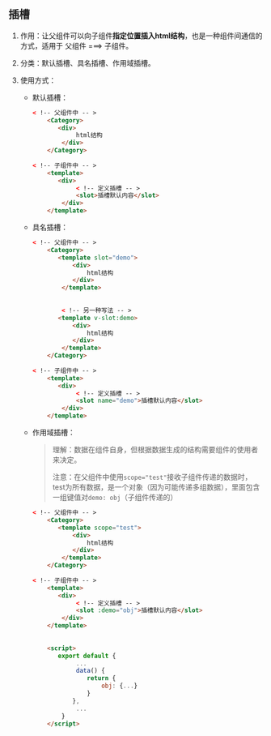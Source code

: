 ## 插槽

1. 作用：让父组件可以向子组件**指定位置插入html结构**，也是一种组件间通信的方式，适用于 父组件 ===> 子组件。

2. 分类：默认插槽、具名插槽、作用域插槽。

3. 使用方式：

   - 默认插槽：

     ``` html
     < !-- 父组件中 -- >
         <Category>
         	<div>
                 html结构
             </div>
         </Category>
         
     < !-- 子组件中 -- >
         <template>
         	<div>
                 < !-- 定义插槽 -- >
                 <slot>插槽默认内容</slot>
             </div>
         </template>
     ```

   - 具名插槽：

     ```html
     < !-- 父组件中 -- >
         <Category>
         	<template slot="demo">
             	<div>
                 	html结构
             	</div>
             </template>
             
             
             < !-- 另一种写法 -- >
         	<template v-slot:demo>
             	<div>
                 	html结构
             	</div>
             </template>
         </Category>
         
     < !-- 子组件中 -- >
         <template>
         	<div>
                 < !-- 定义插槽 -- >
                 <slot name="demo">插槽默认内容</slot>
             </div>
         </template>
     ```
   
   - 作用域插槽：
   
     > 理解：数据在组件自身，但根据数据生成的结构需要组件的使用者来决定。
     >
     > 注意：在父组件中使用`scope="test"`接收子组件传递的数据时，test为所有数据，是一个对象（因为可能传递多组数据），里面包含一组键值对`demo: obj`（子组件传递的）
   
     ```html
     < !-- 父组件中 -- >
         <Category>
         	<template scope="test">
             	<div>
                 	html结构
             	</div>
             </template>
         </Category>
         
     < !-- 子组件中 -- >
         <template>
         	<div>
                 < !-- 定义插槽 -- >
                 <slot :demo="obj">插槽默认内容</slot>
             </div>
         </template>
             
             
         <script>
         	export default {
                 ...
                 data() {
                 	return {
                 		obj: {...}
             		}
             	},
                 ...
             }    
         </script>
     ```
   
     